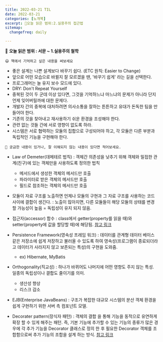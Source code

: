 ```yaml
---
title: 2022-03-21 TIL
date: 2022-03-21
categories: [노개북]
excerpt: 🔖오늘 읽은 범위:2.실용주의 접근법
sitemap:
  changefreq: daily

---
```



🔖 **오늘 읽은 범위 : 서문 ~ 1.실용주의 철학**

```
😃 책에서 기억하고 싶은 내용을 써보세요
```
- 좋은 설계는 나쁜 설계보다 바꾸기 쉽다. (ETC 원칙: Easier to Change)
- 앞으로 어떤 모습으로 바뀔지 잘 모르겠을 땐, '바꾸기 쉽게' 라는 길을 선택한다.
- 프로그래머는 늘 유지 보수 모드에 있다.
- DRY: Don't Repeat Yourself
- 중복된 것이 두 군데 이상 있다면, 그것을 기억하느냐 마느냐의 문제가 아니라 단지 언제 잊어버릴까에 대한 문제다.
- 개발자 간의 중복에 대처하려면 의사소통을 잘하는 튼튼하고 유대가 돈독한 팀을 만들어야 한다.
- 기존의 것을 찾아내고 재사용하기 쉬운 환경을 조성해야 한다.
- 관련 없는 것들 간에 서로 영향이 없도록 하라.
- 시스템은 서로 협력하는 모듈의 집합으로 구성되어야 하고, 각 모듈은 다른 부분과 독립적인 기능을 구현해야 한다.

```
🔎 궁금한 내용이 있거나, 잘 이해되지 않는 내용이 있다면 적어보세요.
```

- Law of Demeter(데메테르 법칙)
  : 객체간 의존성을 낮추기 위해 객체와 밀접한 관계(친구)에 있는 객체만을 사용하도록 정의한 법칙
   - 메서드에서 생성한 객체의 메서드만 호출
   - 파라미터로 받은 객체의 메서드만 호출
   - 필드로 참조하는 객체의 메서드만 호출

- 모듈이 자료 구조를 노출하면 언제나 모듈의 구현과 그 자료 구조를 사용하는 코드 사이에 결합이 생긴다.
  : 노출이 많아지면, 다른 모듈들이 해당 모듈의 상태를 변경할 가능성이 높음 = 독립성이 유지 되지 않음.

- 접근자(accessor) 함수
  : class에서 getter(property를 읽을 때)와 setter(property에 값을 할당할 때)에 해당됨. [참고 링크](https://ko.javascript.info/property-accessors)
  
- Persistence Framework(영속성 프레임 워크)
  : 데이터를 관계형 데이터 베이스 같은 저장소에 쉽게 저장하고 불러올 수 있도록 하여 영속성(프로그램이 종료되더라고 데이터가 사라지지 않고 보존되는 특성)의 구현을 도와줌.
    - ex) Hibernate, MyBatis

- Orthogonality(직교성)
  : 하나가 바뀌어도 나머지에 어떤 영향도 주지 않는 특성. 일종의 독립성이나 결합도 줄이기를 의미.
  - 생산성 향상
  - 리스크 감소

- EJB(Enterprise JavaBeans)
  : 구조가 복잡한 대규모 시스템의 분산 객체 환경을 쉽게 구현하기 위한 서버 측 컴포넌트 모델.

- Decorater pattern(장식자 패턴)
  : 객체의 결합 을 통해 기능을 동적으로 유연하게 확장 할 수 있게 해주는 패턴. 즉, 기본 기능에 추가할 수 있는 기능의 종류가 많은 경우에 각 추가 기능을 Decorator 클래스로 정의 한 후 필요한 Decorator 객체를 조합함으로써 추가 기능의 조합을 설계 하는 방식. [참고 링크](https://gmlwjd9405.github.io/2018/07/09/decorator-pattern.html)

